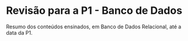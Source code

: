 # Revisão para a P1 - Banco de Dados
Resumo dos conteúdos ensinados, em Banco de Dados Relacional, até a data da P1.
